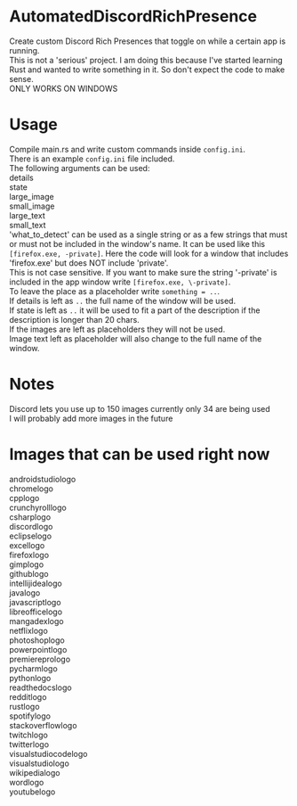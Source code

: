 # AutomatedDiscordRichPresence
Create custom Discord Rich Presences that toggle on while a certain app is running.  
This is not a 'serious' project. I am doing this because I've started learning Rust and wanted to write something in it. So don't expect the code to make sense.  
ONLY WORKS ON WINDOWS
# Usage
Compile main.rs and write custom commands inside `config.ini`.  
There is an example `config.ini` file included.  
The following arguments can be used:  
 details  
 state  
 large_image  
 small_image  
 large_text   
 small_text  
'what_to_detect' can be used as a single string or as a few strings that must or must not be included in the window's name.
It can be used like this `[firefox.exe, -private]`.
Here the code will look for a window that includes 'firefox.exe' but does NOT include 'private'.  
This is not case sensitive. 
If you want to make sure the string '-private' is included in the app window write `[firefox.exe, \-private]`.  
To leave the place as a placeholder write `something = ..`.  
If details is left as `..` the full name of the window will be used.  
If state is left as `..` it will be used to fit a part of the description if the description is longer than 20 chars.  
If the images are left as placeholders they will not be used.  
Image text left as placeholder will also change to the full name of the window.  
# Notes
Discord lets you use up to 150 images currently only 34 are being used  
I will probably add more images in the future  
# Images that can be used right now
androidstudiologo  
chromelogo  
cpplogo  
crunchyrolllogo  
csharplogo  
discordlogo  
eclipselogo  
excellogo  
firefoxlogo  
gimplogo  
githublogo  
intellijidealogo  
javalogo  
javascriptlogo  
libreofficelogo  
mangadexlogo  
netflixlogo  
photoshoplogo  
powerpointlogo  
premiereprologo  
pycharmlogo  
pythonlogo  
readthedocslogo  
redditlogo  
rustlogo  
spotifylogo  
stackoverflowlogo  
twitchlogo  
twitterlogo  
visualstudiocodelogo  
visualstudiologo  
wikipedialogo  
wordlogo  
youtubelogo  
